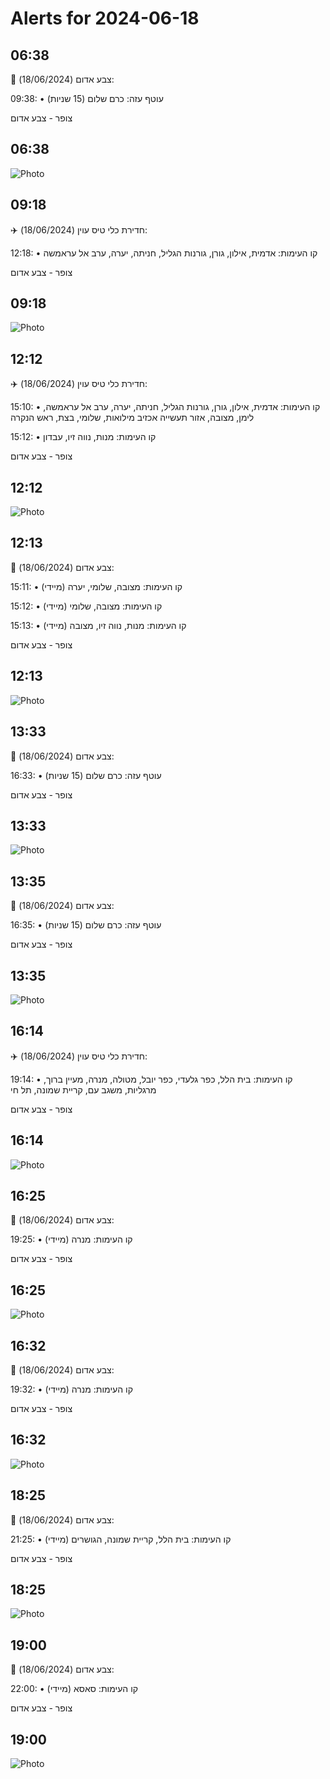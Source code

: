 # Alerts for 2024-06-18

## 06:38

🔴 צבע אדום (18/06/2024):

09:38:
• עוטף עזה: כרם שלום (15 שניות)

צופר - צבע אדום

## 06:38

![Photo](images/22351.jpg)

## 09:18

✈️ חדירת כלי טיס עוין (18/06/2024):

12:18:
• קו העימות: אדמית, אילון, גורן, גורנות הגליל, חניתה, יערה, ערב אל עראמשה 

צופר - צבע אדום

## 09:18

![Photo](images/22353.jpg)

## 12:12

✈️ חדירת כלי טיס עוין (18/06/2024):

15:10:
• קו העימות: אדמית, אילון, גורן, גורנות הגליל, חניתה, יערה, ערב אל עראמשה, לימן, מצובה, אזור תעשייה אכזיב מילואות, שלומי, בצת, ראש הנקרה 

15:12:
• קו העימות: מנות, נווה זיו, עבדון 

צופר - צבע אדום

## 12:12

![Photo](images/22363.jpg)

## 12:13

🔴 צבע אדום (18/06/2024):

15:11:
• קו העימות: מצובה, שלומי, יערה (מיידי)

15:12:
• קו העימות: מצובה, שלומי (מיידי)

15:13:
• קו העימות: מנות, נווה זיו, מצובה (מיידי)

צופר - צבע אדום

## 12:13

![Photo](images/22369.jpg)

## 13:33

🔴 צבע אדום (18/06/2024):

16:33:
• עוטף עזה: כרם שלום (15 שניות)

צופר - צבע אדום

## 13:33

![Photo](images/22371.jpg)

## 13:35

🔴 צבע אדום (18/06/2024):

16:35:
• עוטף עזה: כרם שלום (15 שניות)

צופר - צבע אדום

## 13:35

![Photo](images/22373.jpg)

## 16:14

✈️ חדירת כלי טיס עוין (18/06/2024):

19:14:
• קו העימות: בית הלל, כפר גלעדי, כפר יובל, מטולה, מנרה, מעיין ברוך, מרגליות, משגב עם, קריית שמונה, תל חי 

צופר - צבע אדום

## 16:14

![Photo](images/22375.jpg)

## 16:25

🔴 צבע אדום (18/06/2024):

19:25:
• קו העימות: מנרה (מיידי)

צופר - צבע אדום

## 16:25

![Photo](images/22377.jpg)

## 16:32

🔴 צבע אדום (18/06/2024):

19:32:
• קו העימות: מנרה (מיידי)

צופר - צבע אדום

## 16:32

![Photo](images/22379.jpg)

## 18:25

🔴 צבע אדום (18/06/2024):

21:25:
• קו העימות: בית הלל, קריית שמונה, הגושרים (מיידי)

צופר - צבע אדום

## 18:25

![Photo](images/22381.jpg)

## 19:00

🔴 צבע אדום (18/06/2024):

22:00:
• קו העימות: סאסא (מיידי)

צופר - צבע אדום

## 19:00

![Photo](images/22383.jpg)

